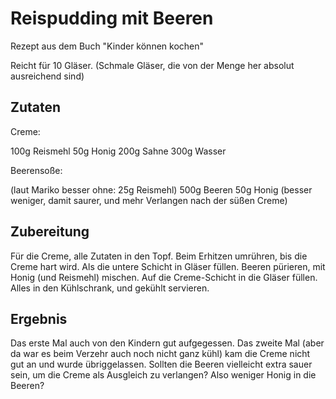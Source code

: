 # Reispudding mit Beeren

Rezept aus dem Buch "Kinder können kochen"

Reicht für 10 Gläser. (Schmale Gläser, die von der Menge her absolut ausreichend sind)

## Zutaten

Creme:

100g Reismehl
50g Honig
200g Sahne
300g Wasser

Beerensoße:

(laut Mariko besser ohne: 25g Reismehl)
500g Beeren
50g Honig (besser weniger, damit saurer, und mehr Verlangen nach der süßen Creme)

## Zubereitung

Für die Creme, alle Zutaten in den Topf. Beim Erhitzen umrühren, bis die Creme hart wird. Als die untere Schicht in Gläser füllen. Beeren pürieren, mit Honig (und Reismehl) mischen. Auf die Creme-Schicht in die Gläser füllen. Alles in den Kühlschrank, und gekühlt servieren.

## Ergebnis

Das erste Mal auch von den Kindern gut aufgegessen. Das zweite Mal (aber da war es beim Verzehr auch noch nicht ganz kühl) kam die Creme nicht gut an und wurde übriggelassen. Sollten die Beeren vielleicht extra sauer sein, um die Creme als Ausgleich zu verlangen? Also weniger Honig in die Beeren?
